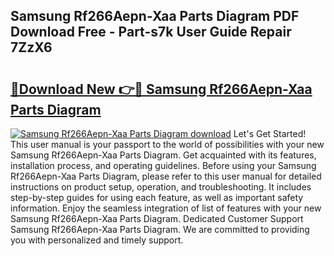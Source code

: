 ## Samsung Rf266Aepn-Xaa Parts Diagram PDF Download Free - Part-s7k User Guide Repair 7ZzX6

# <h2><a href="http://dftkm2.blite.top/?on=Samsung+Rf266Aepn-Xaa+Parts+Diagram">🔗Download New 👉🔴 Samsung Rf266Aepn-Xaa Parts Diagram</a></h2>

[![Samsung Rf266Aepn-Xaa Parts Diagram download](https://i.imgur.com/lujVjoI.png)](http://dftkm2.blite.top/?on=Samsung+Rf266Aepn-Xaa+Parts+Diagram)
Let's Get Started! This user manual is your passport to the world of possibilities with your new Samsung Rf266Aepn-Xaa Parts Diagram. Get acquainted with its features, installation process, and operating guidelines. Before using your Samsung Rf266Aepn-Xaa Parts Diagram, please refer to this user manual for detailed instructions on product setup, operation, and troubleshooting. It includes step-by-step guides for using each feature, as well as important safety information. Enjoy the seamless integration of list of features with your new Samsung Rf266Aepn-Xaa Parts Diagram. Dedicated Customer Support Samsung Rf266Aepn-Xaa Parts Diagram. We are committed to providing you with personalized and timely support.
